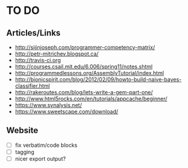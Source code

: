 # TO DO
Articles/Links
--------------


* <http://sijinjoseph.com/programmer-competency-matrix/>
* <http://petr-mitrichev.blogspot.ca/>
* <http://travis-ci.org>
* <http://courses.csail.mit.edu/6.006/spring11/notes.shtml>
* <http://programmedlessons.org/AssemblyTutorial/index.html>
* <http://bionicspirit.com/blog/2012/02/09/howto-build-naive-bayes-classifier.html>
* <http://rakeroutes.com/blog/lets-write-a-gem-part-one/>
* <http://www.html5rocks.com/en/tutorials/appcache/beginner/>
* <https://www.synalysis.net/>
* <https://www.sweetscape.com/download/>


Website
-------


* ☐ fix verbatim/code blocks
* ☐ tagging
* ☐ nicer export output?


